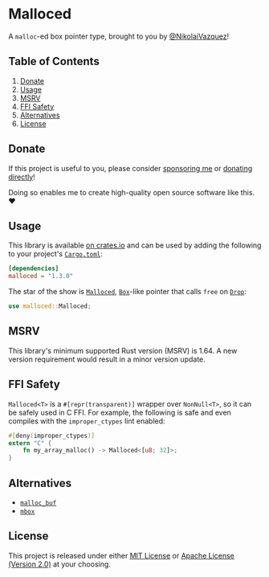 # Malloced

A `malloc`-ed box pointer type, brought to you by
[@NikolaiVazquez](https://twitter.com/NikolaiVazquez)!

## Table of Contents

1. [Donate](#donate)
2. [Usage](#usage)
3. [MSRV](#msrv)
4. [FFI Safety](#ffi-safety)
5. [Alternatives](#alternatives)
6. [License](#license)

## Donate

If this project is useful to you, please consider
[sponsoring me](https://github.com/sponsors/nvzqz) or
[donating directly](https://www.paypal.me/nvzqz)!

Doing so enables me to create high-quality open source software like this. ❤️

## Usage

This library is available [on crates.io](https://crates.io/crates/malloced) and
can be used by adding the following to your project's
[`Cargo.toml`](https://doc.rust-lang.org/cargo/reference/manifest.html):

```toml
[dependencies]
malloced = "1.3.0"
```

The star of the show is [`Malloced`], [`Box`]-like pointer that calls `free` on
[`Drop`]:

```rust
use malloced::Malloced;
```

## MSRV

This library's minimum supported Rust version (MSRV) is 1.64. A new version
requirement would result in a minor version update.

## FFI Safety

`Malloced<T>` is a `#[repr(transparent)]` wrapper over `NonNull<T>`, so it can
be safely used in C FFI. For example, the following is safe and even compiles
with the `improper_ctypes` lint enabled:

```rust
#[deny(improper_ctypes)]
extern "C" {
    fn my_array_malloc() -> Malloced<[u8; 32]>;
}
```

## Alternatives

- [`malloc_buf`](https://docs.rs/malloc_buf)
- [`mbox`](https://docs.rs/mbox)

## License

This project is released under either
[MIT License](https://github.com/nvzqz/malloced/blob/master/LICENSE-MIT) or
[Apache License (Version 2.0)](https://github.com/nvzqz/malloced/blob/master/LICENSE-APACHE)
at your choosing.

[`Box`]: https://doc.rust-lang.org/std/boxed/struct.Box.html
[`Drop`]: https://doc.rust-lang.org/std/ops/trait.Drop.html
[`Malloced`]: https://docs.rs/malloced/1.3.0/malloced/struct.Malloced.html
